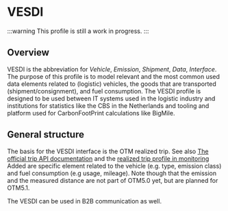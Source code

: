 VESDI
=====

:::warning
This profile is still a work in progress.
:::

Overview
--------

VESDI is the abbreviation for _Vehicle_, _Emission_, _Shipment_, _Data_, _Interface_. The purpose of this profile is to model relevant and the most common used data elements related to (logistic) vehicles, the goods that are transported (shipment/consignment), and fuel consumption. The VESDI profile is designed to be used between IT systems used in the logistic industry and institutions for statistics like the CBS in the Netherlands and tooling and platform used for CarbonFootPrint calculations like BigMile.

General structure
-----------------

The basis for the VESDI interface is the OTM realized trip. See also [The official trip API documentation](https://otm5.opentripmodel.org/#tag/Trip/paths/~1api~1v5~1trips/put) and the [realized trip profile in monitoring](monitoring_trips.md#phase-3-realization) Added are specific element related to the vehicle (e.g. type, emission class) and fuel consumption (e.g usage, mileage). Note though that the emission and the measured distance are not part of OTM5.0 yet, but are planned for OTM5.1.              

The VESDI can be used in B2B communication as well.
